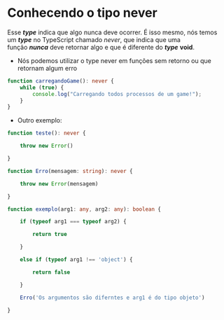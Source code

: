 # Conhecendo o tipo never
Esse **_type_** indica que algo nunca deve ocorrer. É isso mesmo, nós temos um **_type_** no TypeScript chamado _never_, que indica que uma função **_nunca_** deve retornar algo e que é diferente do **_type_** **void**.
- Nós podemos utilizar o type never em funções sem retorno ou que retornam algum erro

```ts
function carregandoGame(): never {
    while (true) {
        console.log("Carregando todos processos de um game!");
    }
}
```

- Outro exemplo:
```ts
function teste(): never {

    throw new Error()

}

function Erro(mensagem: string): never {

    throw new Error(mensagem)

}

function exemplo(arg1: any, arg2: any): boolean {

    if (typeof arg1 === typeof arg2) {

        return true

    }

    else if (typeof arg1 !== 'object') {

        return false

    }

    Erro('Os argumentos são diferntes e arg1 é do tipo objeto')

}
```